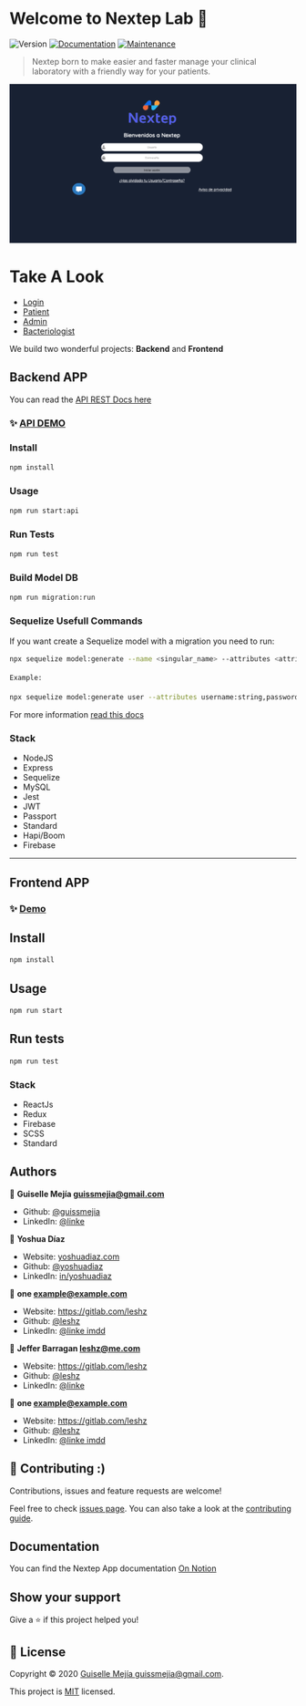 # Welcome to Nextep Lab 👋

![Version](https://img.shields.io/badge/version-1.0.0-blue.svg?cacheSeconds=2592000)
[![Documentation](https://img.shields.io/badge/documentation-yes-brightgreen.svg)](https://github.com/leshz/megaCat#readme)
[![Maintenance](https://img.shields.io/badge/Maintained%3F-yes-green.svg)](https://github.com/leshz/megaCat/graphs/commit-activity)

> Nextep born to make easier and faster manage your clinical laboratory with a friendly way for your patients.

![Version](Documentos/images/login.png)

# Take A Look

- [Login](https://www.figma.com/proto/3aPltYqUg94Up8V6r5nHFn/MegaCat?node-id=4%3A0&scaling=scale-down)
- [Patient](https://www.figma.com/proto/3aPltYqUg94Up8V6r5nHFn/MegaCat?node-id=25%3A2&scaling=scale-down)
- [Admin](https://www.figma.com/proto/3aPltYqUg94Up8V6r5nHFn/MegaCat?node-id=255%3A1&scaling=scale-down)
- [Bacteriologist](https://www.figma.com/proto/3aPltYqUg94Up8V6r5nHFn/MegaCat?node-id=388%3A37&scaling=scale-down)

We build two wonderful projects: **Backend** and **Frontend**

## **Backend APP**

You can read the [API REST Docs here](https://documenter.getpostman.com/view/1023966/Szt8c97m?version=latest)

### ✨ [API DEMO](https://megacat-backend.herokuapp.com)

### Install

```sh
npm install
```

### Usage

```sh
npm run start:api
```

### Run Tests

```sh
npm run test
```

### Build Model DB

```sh
npm run migration:run
```

### Sequelize Usefull Commands

If you want create a Sequelize model with a migration you need to run:

```sh
npx sequelize model:generate --name <singular_name> --attributes <attributeName>:<type>,<otherAttributeName>:<type>

Example:

npx sequelize model:generate user --attributes username:string,password:string
```

For more information [read this docs](https://sequelize.org/master/manual/migrations.html)

### Stack

- NodeJS
- Express
- Sequelize
- MySQL
- Jest
- JWT
- Passport
- Standard
- Hapi/Boom
- Firebase

---

## Frontend APP

### ✨ [Demo](https://nextep-lab.herokuapp.com)

## Install

```sh
npm install
```

## Usage

```sh
npm run start
```

## Run tests

```sh
npm run test
```

### Stack

- ReactJs
- Redux
- Firebase
- SCSS
- Standard

## Authors

👤 **Guiselle Mejía <guissmejia@gmail.com>**

- Github: [@guissmejia](github.com/guissmejia)
- LinkedIn: [@linke](https://www.linkedin.com/in/guiselle-mejía-561a61191/)

👤 **Yoshua Díaz**

- Website: [yoshuadiaz.com](https://yoshuadiaz.com)
- Github: [@yoshuadiaz](https://github.com/yoshuadiaz)
- LinkedIn: [in/yoshuadiaz](https://www.linkedin.com/in/yoshua-diaz)

👤 **one <example@example.com>**

- Website: https://gitlab.com/leshz
- Github: [@leshz]()
- LinkedIn: [@linke imdd]()

👤 **Jeffer Barragan <leshz@me.com>**

- Website: https://gitlab.com/leshz
- Github: [@leshz](https://gitlab.com/leshz)
- LinkedIn: [@linke](https://www.linkedin.com/in/jeffbarragan/)

👤 **one <example@example.com>**

- Website: https://gitlab.com/leshz
- Github: [@leshz]()
- LinkedIn: [@linke imdd]()

## 🤝 Contributing :)

Contributions, issues and feature requests are welcome!

Feel free to check [issues page](https://github.com/leshz/megaCat/issues). You can also take a look at the [contributing guide](https://github.com/leshz/megaCat/blob/master/CONTRIBUTING.md).

## Documentation

You can find the Nextep App documentation [On Notion](https://www.notion.so/MegaCat-Documentaci-n-26f9cb69824d4fd5bbb43898ca7e9ea6)


## Show your support

Give a ⭐️ if this project helped you!

## 📝 License

Copyright © 2020 [Guiselle Mejía <guissmejia@gmail.com>](https://github.com/leshz).

This project is [MIT](https://github.com/leshz/megaCat/blob/master/LICENSE) licensed.
